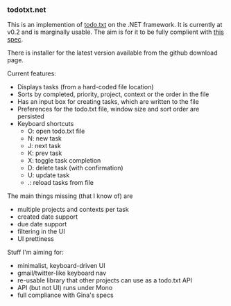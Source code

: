 ### todotxt.net

This is an implemention of [todo.txt](http://todotxt.com/) on the .NET framework. It is currently at v0.2 and is marginally usable. The aim is for it to be fully complient with [this spec](https://github.com/ginatrapani/todo.txt-touch/wiki/Todo.txt-File-Format). 

There is installer for the latest version available from the github download page.

Current features:

 - Displays tasks (from a hard-coded file location)
 - Sorts by completed, priority, project, context or the order in the file
 - Has an input box for creating tasks, which are written to the file
 - Preferences for the todo.txt file, window size and sort order are persisted
 - Keyboard shortcuts
	- O: open todo.txt file
	- N: new task
	- J: next task
	- K: prev task
	- X: toggle task completion
	- D: delete task (with confirmation)
	- U: update task
	- .: reload tasks from file

The main things missing (that I know of) are

 - multiple projects and contexts per task
 - created date support
 - due date support
 - filtering in the UI
 - UI prettiness

Stuff I'm aiming for:

 - minimalist, keyboard-driven UI
 - gmail/twitter-like keyboard nav
 - re-usable library that other projects can use as a todo.txt API
 - API (but not UI) runs under Mono
 - full compliance with Gina's specs